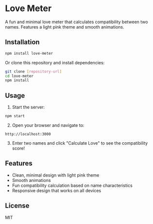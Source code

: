 # Love Meter

A fun and minimal love meter that calculates compatibility between two names. Features a light pink theme and smooth animations.

## Installation

```bash
npm install love-meter
```

Or clone this repository and install dependencies:

```bash
git clone [repository-url]
cd love-meter
npm install
```

## Usage

1. Start the server:
```bash
npm start
```

2. Open your browser and navigate to:
```
http://localhost:3000
```

3. Enter two names and click "Calculate Love" to see the compatibility score!

## Features

- Clean, minimal design with light pink theme
- Smooth animations
- Fun compatibility calculation based on name characteristics
- Responsive design that works on all devices

## License

MIT 
